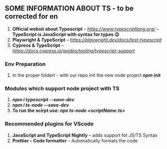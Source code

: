 ## SOME INFORMATION ABOUT TS - to be corrected for en
1. **Official websit about Typescript** – *https://www.typescriptlang.org/* – **TypeScript is JavaScript with syntax for types 😉**
2. **Playwright & TypeScript** – *https://playwright.dev/docs/test-typescript*
3. **Cypress & TypeScript** – *https://docs.cypress.io/guides/tooling/typescript-support*

### Env Preparation
1. In the proper foldert  - with our repo init the new node project
***npm init***

### Modules which support node project with TS
1. ***npm i typescript --save-dev***
2. ***npm i ts-node --save-dev***
3. **To run the scirpt use: *npx ts-node <scriptName.ts>***


### Recommended plugins for VScode
1. **JavaScript and TypeScript Nightly** – adds support fot JS/TS Syntax
2. **Prettier – Code formatter** – Automatically formats the code